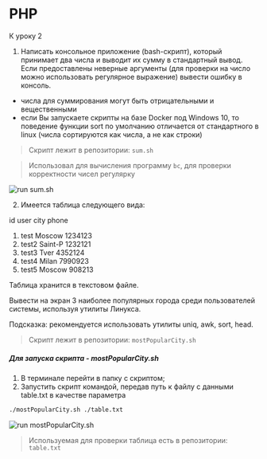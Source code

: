 # PHP

К уроку 2

1. Написать консольное приложение (bash-скрипт), который принимает два числа и выводит их сумму в стандартный вывод.
Если предоставлены неверные аргументы (для проверки на число можно использовать регулярное выражение) вывести ошибку в консоль.

- числа для суммирования могут быть отрицательными и вещественными
- если Вы запускаете скрипты на базе Docker под Windows 10, то поведение функции sort по умолчанию отличается от стандартного в linux (числа сортируются как числа, а не как строки)

>Скрипт лежит в репозитории: `sum.sh`

>Использовал для вычисления программу `bc`, для проверки корректности чисел регулярку

![run sum.sh](https://github.com/otusteamedu/PHP/blob/iglushkov/hm1-2/sumsh.png)

2. Имеется таблица следующего вида:

 id user city phone
1. test Moscow 1234123
2. test2 Saint-P 1232121
3. test3 Tver 4352124
4. test4 Milan 7990923
5. test5 Moscow 908213

Таблица хранится в текстовом файле.

Вывести на экран 3 наиболее популярных города среди пользователей системы, используя утилиты Линукса.

Подсказка: рекомендуется использовать утилиты uniq, awk, sort, head.

>Скрипт лежит в репозитории: `mostPopularCity.sh`

##### Для запуска скрипта - mostPopularCity.sh
1. В терминале перейти в папку с скриптом;
2. Запустить скрипт командой, передав путь к файлу с данными table.txt в качестве параметра
```bash
./mostPopularCity.sh ./table.txt
```
![run mostPopularCity.sh](https://github.com/otusteamedu/PHP/blob/iglushkov/hm1-2/citysh.png)

>Используемая для проверки таблица есть в репозитории: `table.txt`
